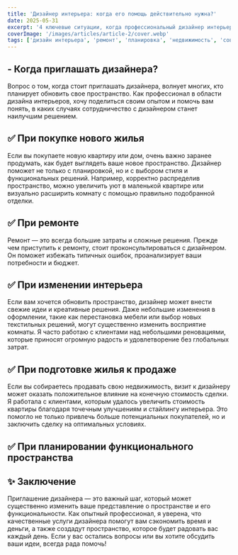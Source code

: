 ```yaml
---
title: 'Дизайнер интерьера: когда его помощь действительно нужна?'
date: 2025-05-31
excerpt: '4 ключевые ситуации, когда профессиональный дизайнер интерьера поможет создать идеальное пространство'
coverImage: '/images/articles/article-2/cover.webp'
tags: ['дизайн интерьера', 'ремонт', 'планировка', 'недвижимость', 'советы профессионалов']
---
```


## - Когда приглашать дизайнера?

Вопрос о том, когда стоит приглашать дизайнера, волнует многих, кто планирует обновить свое пространство. Как профессионал в области дизайна интерьеров, хочу поделиться своим опытом и помочь вам понять, в каких случаях сотрудничество с дизайнером станет наилучшим решением.

## ✅ При покупке нового жилья

Если вы покупаете новую квартиру или дом, очень важно заранее продумать, как будет выглядеть ваше новое пространство. Дизайнер поможет не только с планировкой, но и с выбором стиля и функциональных решений. Например, корректно распределив пространство, можно увеличить уют в маленькой квартире или визуально расширить комнату с помощью правильно подобранной отделки.

## ✅ При ремонте

Ремонт — это всегда большие затраты и сложные решения. Прежде чем приступить к ремонту, стоит проконсультироваться с дизайнером. Он поможет избежать типичных ошибок, проанализирует ваши потребности и бюджет.

## ✅ При изменении интерьера

Если вам хочется обновить пространство, дизайнер может внести свежие идеи и креативные решения. Даже небольшие изменения в оформлении, такие как перестановка мебели или выбор новых текстильных решений, могут существенно изменить восприятие комнаты. Я часто работаю с клиентами над небольшими реновациями, которые приносят огромную радость и удовлетворение без глобальных затрат.

## ✅ При подготовке жилья к продаже

Если вы собираетесь продавать свою недвижимость, визит к дизайнеру может оказать положительное влияние на конечную стоимость сделки. Я работала с клиентами, которым удалось увеличить стоимость квартиры благодаря точечным улучшениям и стайлингу интерьера. Это помогло не только привлечь больше потенциальных покупателей, но и заключить сделку на оптимальных условиях.

## ✅ При планировании функционального пространства

## ✨ Заключение

Приглашение дизайнера — это важный шаг, который может существенно изменить ваше представление о пространстве и его функциональности. Как опытный профессионал, я уверена, что качественные услуги дизайнера помогут вам сэкономить время и деньги, а также создадут пространство, которое будет радовать вас каждый день. Если у вас остались вопросы или вы хотите обсудить ваши идеи, всегда рада помочь!
